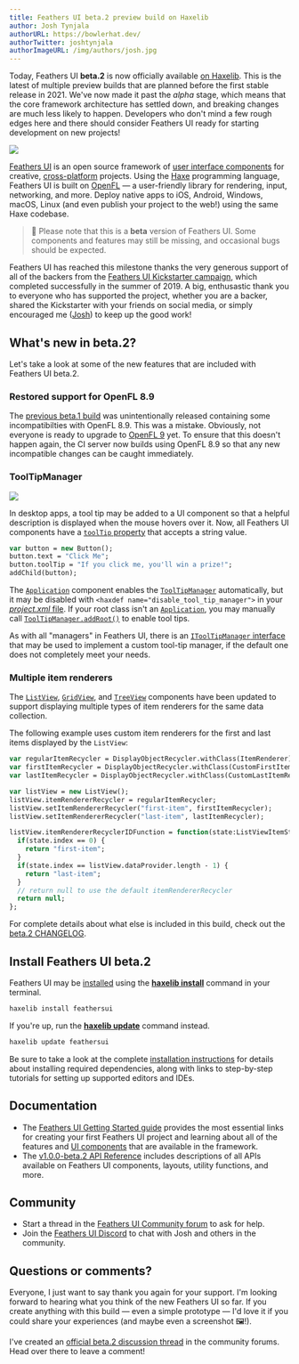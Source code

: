 ```yaml
---
title: Feathers UI beta.2 preview build on Haxelib
author: Josh Tynjala
authorURL: https://bowlerhat.dev/
authorTwitter: joshtynjala
authorImageURL: /img/authors/josh.jpg
---
```


Today, Feathers UI **beta.2** is now officially available [on Haxelib](https://lib.haxe.org/p/feathersui). This is the latest of multiple preview builds that are planned before the first stable release in 2021. We've now made it past the _alpha_ stage, which means that the core framework architecture has settled down, and breaking changes are much less likely to happen. Developers who don't mind a few rough edges here and there should consider Feathers UI ready for starting development on new projects!

![](/blog/img/feathersui-beta-2.png)

[Feathers UI](https://feathersui.com/) is an open source framework of [user interface components](https://feathersui.com/learn/haxe-openfl/ui-components) for creative, [cross-platform](https://feathersui.com/cross-platform-guis/) projects. Using the [Haxe](https://haxe.org/) programming language, Feathers UI is built on [OpenFL](https://openfl.org/) — a user-friendly library for rendering, input, networking, and more. Deploy native apps to iOS, Android, Windows, macOS, Linux (and even publish your project to the web!) using the same Haxe codebase.

> 🚨 Please note that this is a **beta** version of Feathers UI. Some components and features may still be missing, and occasional bugs should be expected.

Feathers UI has reached this milestone thanks the very generous support of all of the backers from the [Feathers UI Kickstarter campaign](https://www.kickstarter.com/projects/feathersui/feathers-ui-cross-platform-components-for-haxe-and-openfl), which completed successfully in the summer of 2019. A big, enthusastic thank you to everyone who has supported the project, whether you are a backer, shared the Kickstarter with your friends on social media, or simply encouraged me ([Josh](https://twitter.com/joshtynjala)) to keep up the good work!

## What's new in beta.2?

Let's take a look at some of the new features that are included with Feathers UI beta.2.

### Restored support for OpenFL 8.9

The [previous beta.1 build](./2020-11-16-feathers-ui-beta-1-preview.md) was unintentionally released containing some incompatibilties with OpenFL 8.9. This was a mistake. Obviously, not everyone is ready to upgrade to [OpenFL 9](https://community.openfl.org/t/openfl-9-is-here/12637) yet. To ensure that this doesn't happen again, the CI server now builds using OpenFL 8.9 so that any new incompatible changes can be caught immediately.

### ToolTipManager

![](/blog/img/beta-2-feathersui-tool-tip-manager.png)

In desktop apps, a tool tip may be added to a UI component so that a helpful description is displayed when the mouse hovers over it. Now, all Feathers UI components have a [`toolTip` property](https://api.feathersui.com/current/feathers/core/IUIControl.html#toolTip) that accepts a string value.

```hx
var button = new Button();
button.text = "Click Me";
button.toolTip = "If you click me, you'll win a prize!";
addChild(button);
```

The [`Application`](https://feathersui.com/learn/haxe-openfl/application) component enables the [`ToolTipManager`](https://api.feathersui.com/current/feathers/core/ToolTipManager.html) automatically, but it may be disabled with `<haxdef name="disable_tool_tip_manager">` in your [_project.xml_ file](https://lime.software/docs/project-files/xml-format/). If your root class isn't an [`Application`](https://feathersui.com/learn/haxe-openfl/application), you may manually call [`ToolTipManager.addRoot()`](https://api.feathersui.com/current/feathers/core/ToolTipManager.html#addRoot) to enable tool tips.

As with all "managers" in Feathers UI, there is an [`IToolTipManager` interface](https://api.feathersui.com/current/feathers/core/IToolTipManager.html) that may be used to implement a custom tool-tip manager, if the default one does not completely meet your needs.

### Multiple item renderers

The [`ListView`](https://feathersui.com/learn/haxe-openfl/list-view), [`GridView`](https://feathersui.com/learn/haxe-openfl/grid-view), and [`TreeView`](https://feathersui.com/learn/haxe-openfl/tree-view) components have been updated to support displaying multiple types of item renderers for the same data collection.

The following example uses custom item renderers for the first and last items displayed by the `ListView`:

```hx
var regularItemRecycler = DisplayObjectRecycler.withClass(ItemRenderer);
var firstItemRecycler = DisplayObjectRecycler.withClass(CustomFirstItemRenderer);
var lastItemRecycler = DisplayObjectRecycler.withClass(CustomLastItemRenderer);

var listView = new ListView();
listView.itemRendererRecycler = regularItemRecycler;
listView.setItemRendererRecycler("first-item", firstItemRecycler);
listView.setItemRendererRecycler("last-item", lastItemRecycler);

listView.itemRendererRecyclerIDFunction = function(state:ListViewItemState):String {
  if(state.index == 0) {
    return "first-item";
  }
  if(state.index == listView.dataProvider.length - 1) {
    return "last-item";
  }
  // return null to use the default itemRendererRecycler
  return null;
};
```

For complete details about what else is included in this build, check out the [beta.2 CHANGELOG](https://github.com/BowlerHatLLC/feathersui-openfl/blob/v1.0.0-beta.2/CHANGELOG.md).

## Install Feathers UI beta.2

Feathers UI may be [installed](https://feathersui.com/learn/haxe-openfl/installation) using the [**haxelib install**](https://lib.haxe.org/documentation/using-haxelib/#install) command in your terminal.

```sh
haxelib install feathersui
```

If you're up, run the [**haxelib update**](https://lib.haxe.org/documentation/using-haxelib/#update) command instead.

```sh
haxelib update feathersui
```

Be sure to take a look at the complete [installation instructions](https://feathersui.com/learn/haxe-openfl/installation) for details about installing required dependencies, along with links to step-by-step tutorials for setting up supported editors and IDEs.

## Documentation

- The [Feathers UI Getting Started guide](https://feathersui.com/learn/haxe-openfl/getting-started) provides the most essential links for creating your first Feathers UI project and learning about all of the features and [UI components](https://feathersui.com/learn/haxe-openfl/ui-components) that are available in the framework.
- The [v1.0.0-beta.2 API Reference](https://api.feathersui.com/v1.0.0-beta.2/) includes descriptions of all APIs available on Feathers UI components, layouts, utility functions, and more.

## Community

- Start a thread in the [Feathers UI Community forum](https://community.feathersui.com/) to ask for help.
- Join the [Feathers UI Discord](https://discord.feathersui.com/) to chat with Josh and others in the community.

## Questions or comments?

Everyone, I just want to say thank you again for your support. I'm looking forward to hearing what you think of the new Feathers UI so far. If you create anything with this build — even a simple prototype — I'd love it if you could share your experiences (and maybe even a screenshot 🖼!).

I've created an [official beta.2 discussion thread](https://community.feathersui.com/d/46-feathers-ui-beta2-preview-build-on-haxelib) in the community forums. Head over there to leave a comment!
